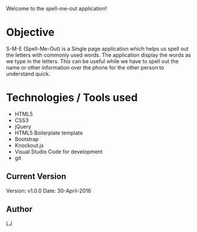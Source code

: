 Welcome to the spell-me-out application!

# Objective
S-M-E (Spell-Me-Out) is a Single page application which helps us spell out the letters with commonly used words. 
The application display the words as we type in the letters. This can be useful while we have to spell out the name or other information over the phone for the other person to understand quick. 

# Technologies / Tools used 
* HTML5
* CSS3
* jQuery
* HTML5 Boilerplate template
* Bootstrap
* Knockout.js
* Visual Studio Code for development
* git

## Current Version
Version: v1.0.0
Date: 30-April-2016

## Author
LJ
